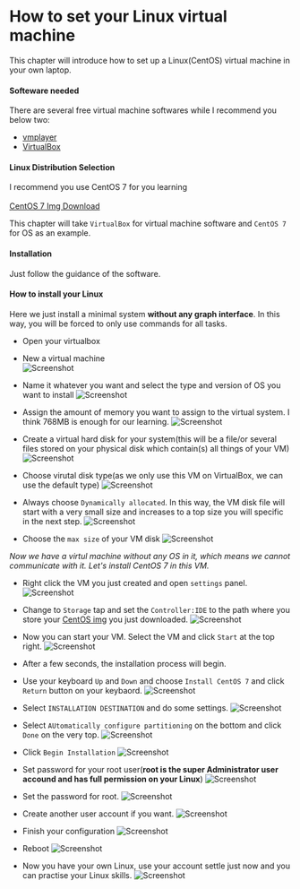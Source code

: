 # How to set your Linux virtual machine
This chapter will introduce how to set up a Linux(CentOS) virtual machine in your own laptop.

#### Softeware needed
There are several free virtual machine softwares while I recommend you below two:  
- [vmplayer](https://www.vmware.com/products/player/playerpro-evaluation.html)
- [VirtualBox](https://www.virtualbox.org/wiki/Downloads)

#### Linux Distribution Selection
I recommend you use CentOS 7 for you learning  
<a name="img"></a>  
[CentOS 7 Img Download](http://isoredirect.centos.org/centos/7/isos/x86_64/CentOS-7-x86_64-Minimal-1611.iso)


This chapter will take `VirtualBox` for virtual machine software and `CentOS 7` for OS as an example.

#### Installation
Just follow the guidance of the software.  

#### How to install your Linux

Here we just install a minimal system **without any graph interface**. In this way, you will be forced to only use commands for all tasks.  

- Open your virtualbox  
- New a virtual machine  
![Screenshot](img/vm01.png)  


- Name it whatever you want and select the type and version of OS you want to install
![Screenshot](img/vm02.png)


- Assign the amount of memory you want to assign to the virtual system. I think 768MB is enough for our learning.
![Screenshot](img/vm03.png)


- Create a virtual hard disk for your system(this will be a file/or several files stored on your physical disk which contain(s) all things of your VM)
![Screenshot](img/vm04.png)


- Choose virutal disk type(as we only use this VM on VirtualBox, we can use the default type)
![Screenshot](img/vm05.png)


- Always choose `Dynamically allocated`. In this way, the VM disk file will start with a very small size and increases to a top size you will specific in the next step.
![Screenshot](img/vm06.png)


- Choose the `max size` of your VM disk
![Screenshot](img/vm07.png)


*Now we have a virtul machine without any OS in it, which means we cannot communicate with it. Let's install CentOS 7 in this VM.*  

- Right click the VM you just created and open `settings` panel.
![Screenshot](img/vm08.png)


- Change to `Storage` tap and set the `Controller:IDE` to the path where you store your [CentOS img](#img) you just downloaded.
![Screenshot](img/vm09.png)


- Now you can start your VM. Select the VM and click `Start` at the top right.
![Screenshot](img/vm08.png)

- After a few seconds, the installation process will begin.
- Use your keyboard `Up` and `Down` and choose `Install CentOS 7` and click `Return` button on your keybaord.
![Screenshot](img/vm10.0.png)


- Select `INSTALLATION DESTINATION` and do some settings.
![Screenshot](img/vm10.png)


- Select `AUtomatically configure partitioning` on the bottom and click `Done` on the very top.
![Screenshot](img/vm11.png)


- Click `Begin Installation`
![Screenshot](img/vm12.png)


- Set password for your root user(**root is the super Administrator user accound and has full permission on your Linux**)
![Screenshot](img/vm13.png)


- Set the password for root.
![Screenshot](img/vm14.png)


- Create another user account if you want.
![Screenshot](img/vm15.png)


- Finish your configuration
![Screenshot](img/vm16.png)


- Reboot
![Screenshot](img/vm17.png)


- Now you have your own Linux, use your account settle just now and you can practise your Linux skills.
![Screenshot](img/vm18.png)
